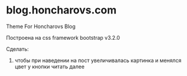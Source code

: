 blog.honcharovs.com
===================

Theme For Honcharovs Blog

Построена на css framework bootstrap v3.2.0


Сделать:
1) чтобы при наведении на пост увеличивалась картинка и менялся цвет у кнопки читать далее

